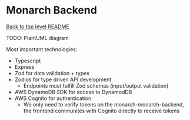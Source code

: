 # Monarch Backend

[Back to top level README]('../../README.md')

TODO: PlantUML diagram

Most important technologies:

- Typescript
- Express
- Zod for data validation + types
- Zodios for type driven API development
  - Endpoints must fulfill Zod schemas (input/output validation)
- AWS DynamoDB SDK for access to DynamodDB
- AWS Cognito for authentication
  - We only need to verify tokens on the monarch-monarch-backend, the frontend communites with Cognito directly to receive tokens
